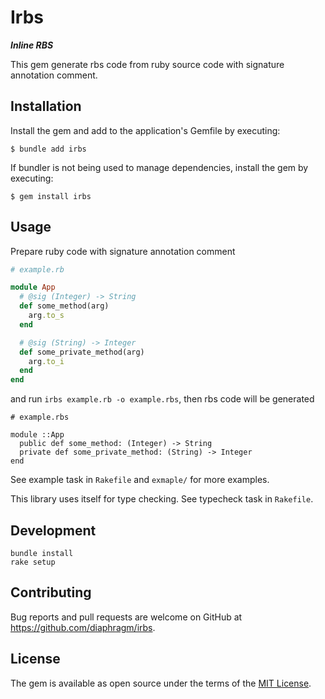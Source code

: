 # Irbs

***Inline RBS***

This gem generate rbs code from ruby source code with signature annotation comment.
## Installation

Install the gem and add to the application's Gemfile by executing:

    $ bundle add irbs

If bundler is not being used to manage dependencies, install the gem by executing:

    $ gem install irbs

## Usage

Prepare ruby code with signature annotation comment

```rb
# example.rb

module App
  # @sig (Integer) -> String
  def some_method(arg)
    arg.to_s
  end

  # @sig (String) -> Integer
  def some_private_method(arg)
    arg.to_i
  end
end
```

and run `irbs example.rb -o example.rbs`,
then rbs code will be generated

```rbs
# example.rbs

module ::App
  public def some_method: (Integer) -> String
  private def some_private_method: (String) -> Integer
end
```

See example task in `Rakefile` and `exmaple/` for more examples.

This library uses itself for type checking.
See typecheck task in `Rakefile`.

## Development

```
bundle install
rake setup
```

## Contributing

Bug reports and pull requests are welcome on GitHub at https://github.com/diaphragm/irbs.

## License

The gem is available as open source under the terms of the [MIT License](https://opensource.org/licenses/MIT).
